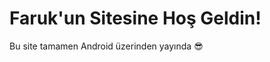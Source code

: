 <!DOCTYPE html>
<html>
<head><title>Benim Sitem</title></head>
<body>
  <h1>Faruk'un Sitesine Hoş Geldin!</h1>
  <p>Bu site tamamen Android üzerinden yayında 😎</p>
</body>
</html>
